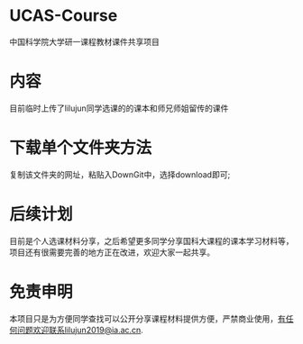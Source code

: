 # UCAS-Course
中国科学院大学研一课程教材课件共享项目
# 内容
目前临时上传了lilujun同学选课的的课本和师兄师姐留传的课件
# 下载单个文件夹方法
复制该文件夹的网址，粘贴入DownGit中，选择download即可;
# 后续计划
目前是个人选课材料分享，之后希望更多同学分享国科大课程的课本学习材料等，项目还有很需要完善的地方正在改进，欢迎大家一起共享。
# 免责申明
本项目只是为方便同学查找可以公开分享课程材料提供方便，严禁商业使用，有任何问题欢迎联系lilujun2019@ia.ac.cn.
